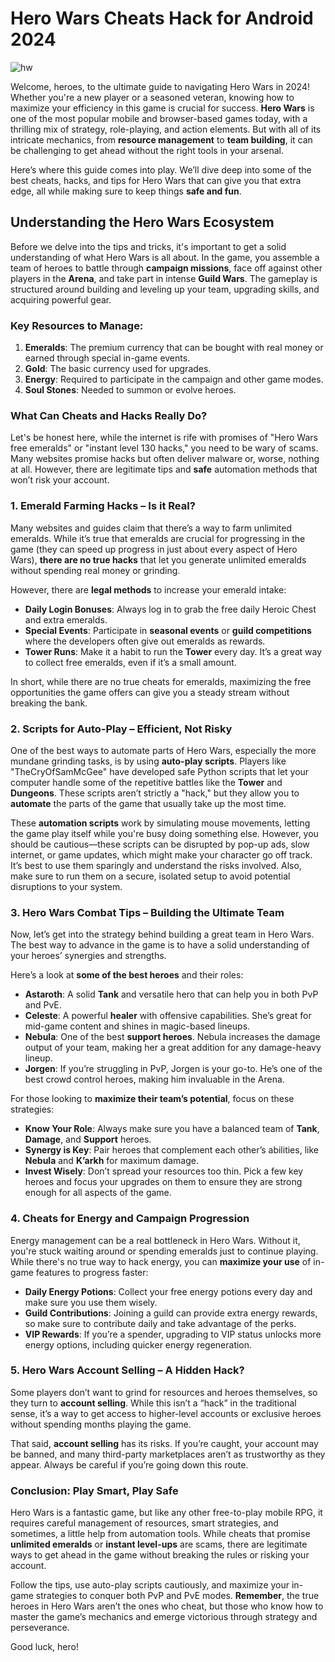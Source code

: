 # Hero Wars Cheats Hack for Android 2024

![hw](https://github.com/user-attachments/assets/f94f2042-67e0-439d-b25d-fb8addd3b62e)

Welcome, heroes, to the ultimate guide to navigating Hero Wars in 2024! Whether you're a new player or a seasoned veteran, knowing how to maximize your efficiency in this game is crucial for success. **Hero Wars** is one of the most popular mobile and browser-based games today, with a thrilling mix of strategy, role-playing, and action elements. But with all of its intricate mechanics, from **resource management** to **team building**, it can be challenging to get ahead without the right tools in your arsenal.

Here’s where this guide comes into play. We’ll dive deep into some of the best cheats, hacks, and tips for Hero Wars that can give you that extra edge, all while making sure to keep things **safe and fun**.

## Understanding the Hero Wars Ecosystem

Before we delve into the tips and tricks, it's important to get a solid understanding of what Hero Wars is all about. In the game, you assemble a team of heroes to battle through **campaign missions**, face off against other players in the **Arena**, and take part in intense **Guild Wars**. The gameplay is structured around building and leveling up your team, upgrading skills, and acquiring powerful gear.

### Key Resources to Manage:

1. **Emeralds**: The premium currency that can be bought with real money or earned through special in-game events.
2. **Gold**: The basic currency used for upgrades.
3. **Energy**: Required to participate in the campaign and other game modes.
4. **Soul Stones**: Needed to summon or evolve heroes.

### What Can Cheats and Hacks Really Do?

Let's be honest here, while the internet is rife with promises of "Hero Wars free emeralds" or "instant level 130 hacks," you need to be wary of scams. Many websites promise hacks but often deliver malware or, worse, nothing at all. However, there are legitimate tips and **safe** automation methods that won’t risk your account.

### 1. **Emerald Farming Hacks** – Is it Real?

Many websites and guides claim that there’s a way to farm unlimited emeralds. While it’s true that emeralds are crucial for progressing in the game (they can speed up progress in just about every aspect of Hero Wars), **there are no true hacks** that let you generate unlimited emeralds without spending real money or grinding.

However, there are **legal methods** to increase your emerald intake:

- **Daily Login Bonuses**: Always log in to grab the free daily Heroic Chest and extra emeralds.
- **Special Events**: Participate in **seasonal events** or **guild competitions** where the developers often give out emeralds as rewards.
- **Tower Runs**: Make it a habit to run the **Tower** every day. It’s a great way to collect free emeralds, even if it’s a small amount.

In short, while there are no true cheats for emeralds, maximizing the free opportunities the game offers can give you a steady stream without breaking the bank.

### 2. **Scripts for Auto-Play** – Efficient, Not Risky

One of the best ways to automate parts of Hero Wars, especially the more mundane grinding tasks, is by using **auto-play scripts**. Players like "TheCryOfSamMcGee" have developed safe Python scripts that let your computer handle some of the repetitive battles like the **Tower** and **Dungeons**. These scripts aren’t strictly a "hack," but they allow you to **automate** the parts of the game that usually take up the most time.

These **automation scripts** work by simulating mouse movements, letting the game play itself while you're busy doing something else. However, you should be cautious—these scripts can be disrupted by pop-up ads, slow internet, or game updates, which might make your character go off track. It’s best to use them sparingly and understand the risks involved. Also, make sure to run them on a secure, isolated setup to avoid potential disruptions to your system.

### 3. **Hero Wars Combat Tips** – Building the Ultimate Team

Now, let’s get into the strategy behind building a great team in Hero Wars. The best way to advance in the game is to have a solid understanding of your heroes’ synergies and strengths.

Here’s a look at **some of the best heroes** and their roles:

- **Astaroth**: A solid **Tank** and versatile hero that can help you in both PvP and PvE.
- **Celeste**: A powerful **healer** with offensive capabilities. She’s great for mid-game content and shines in magic-based lineups.
- **Nebula**: One of the best **support heroes**. Nebula increases the damage output of your team, making her a great addition for any damage-heavy lineup.
- **Jorgen**: If you’re struggling in PvP, Jorgen is your go-to. He’s one of the best crowd control heroes, making him invaluable in the Arena.

For those looking to **maximize their team’s potential**, focus on these strategies:

- **Know Your Role**: Always make sure you have a balanced team of **Tank**, **Damage**, and **Support** heroes.
- **Synergy is Key**: Pair heroes that complement each other’s abilities, like **Nebula** and **K’arkh** for maximum damage.
- **Invest Wisely**: Don’t spread your resources too thin. Pick a few key heroes and focus your upgrades on them to ensure they are strong enough for all aspects of the game.

### 4. **Cheats for Energy and Campaign Progression**

Energy management can be a real bottleneck in Hero Wars. Without it, you're stuck waiting around or spending emeralds just to continue playing. While there's no true way to hack energy, you can **maximize your use** of in-game features to progress faster:

- **Daily Energy Potions**: Collect your free energy potions every day and make sure you use them wisely.
- **Guild Contributions**: Joining a guild can provide extra energy rewards, so make sure to contribute daily and take advantage of the perks.
- **VIP Rewards**: If you’re a spender, upgrading to VIP status unlocks more energy options, including quicker energy regeneration.

### 5. **Hero Wars Account Selling** – A Hidden Hack?

Some players don’t want to grind for resources and heroes themselves, so they turn to **account selling**. While this isn’t a “hack” in the traditional sense, it’s a way to get access to higher-level accounts or exclusive heroes without spending months playing the game.

That said, **account selling** has its risks. If you’re caught, your account may be banned, and many third-party marketplaces aren’t as trustworthy as they appear. Always be careful if you’re going down this route.

### Conclusion: Play Smart, Play Safe

Hero Wars is a fantastic game, but like any other free-to-play mobile RPG, it requires careful management of resources, smart strategies, and sometimes, a little help from automation tools. While cheats that promise **unlimited emeralds** or **instant level-ups** are scams, there are legitimate ways to get ahead in the game without breaking the rules or risking your account.

Follow the tips, use auto-play scripts cautiously, and maximize your in-game strategies to conquer both PvP and PvE modes. **Remember**, the true heroes in Hero Wars aren’t the ones who cheat, but those who know how to master the game’s mechanics and emerge victorious through strategy and perseverance.

Good luck, hero!

</T>
